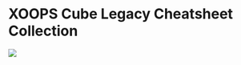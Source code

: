 # XOOPS Cube Legacy Cheatsheet Collection

![](https://raw.github.com/suin/xoopscube-cheatsheet/master/thumbnail.png)
